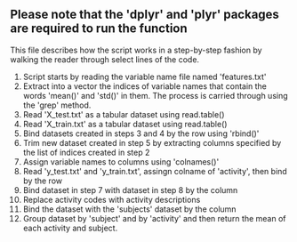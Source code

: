 ## Please note that the 'dplyr' and 'plyr' packages are required to run the function ##

This file describes how the script works in a step-by-step fashion by walking the reader through select lines of the code.

1. Script starts by reading the variable name file named 'features.txt'
2. Extract into a vector the indices of variable names that contain the words 'mean()' and 'std()' in them. The process
is carried through using the 'grep' method.
3. Read 'X_test.txt' as a tabular dataset using read.table()
4. Read 'X_train.txt' as a tabular dataset using read.table()
5. Bind datasets created in steps 3 and 4 by the row using 'rbind()'
6. Trim new dataset created in step 5 by extracting columns specified by the list of indices created in step 2
7. Assign variable names to columns using 'colnames()'
8. Read 'y_test.txt' and 'y_train.txt', assingn colname of 'activity', then bind by the row
9. Bind dataset in step 7 with dataset in step 8 by the column
10. Replace activity codes with activity descriptions
11. Bind the dataset with the 'subjects' dataset by the column
12. Group dataset by 'subject' and by 'activity' and then return the mean of each activity and subject.

